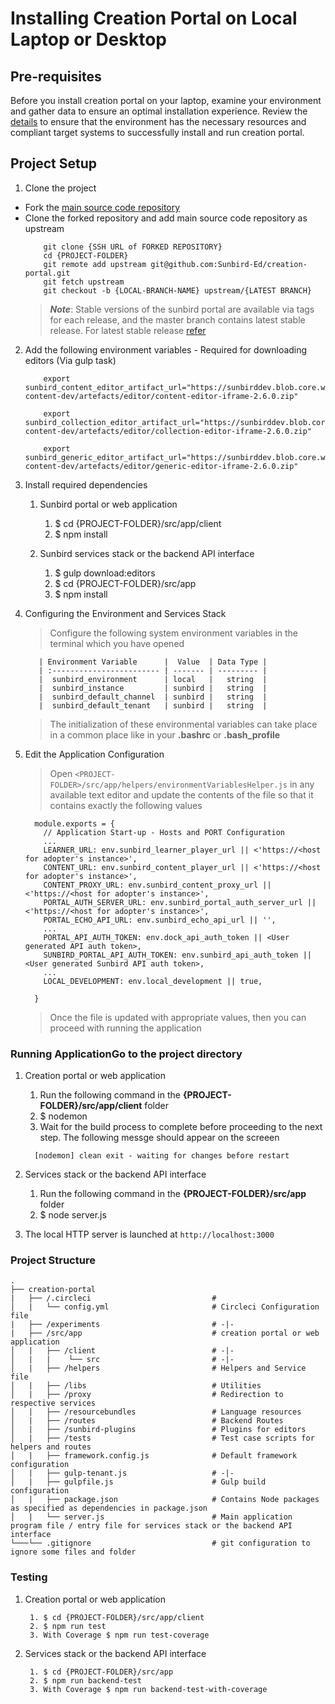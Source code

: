 # Installing Creation Portal on Local Laptop or Desktop

## Pre-requisites

Before you install creation portal on your laptop, examine your environment and gather data to ensure an optimal installation experience. Review the [details](https://app.gitbook.com/o/-Mi9QwJlsfb7xuxTBc0J/s/SjljYc0PyD64vGgDlMl4/use/system-requirements) to ensure that the environment has the necessary resources and compliant target systems to successfully install and run creation portal.

## Project Setup

1. Clone the project

  - Fork the [main source code repository](https://github.com/Sunbird-Ed/creation-portal)
  - Clone the forked repository and add main source code repository as upstream
    ```console
        git clone {SSH URL of FORKED REPOSITORY}
        cd {PROJECT-FOLDER}
        git remote add upstream git@github.com:Sunbird-Ed/creation-portal.git
        git fetch upstream
        git checkout -b {LOCAL-BRANCH-NAME} upstream/{LATEST BRANCH}
    ```
    > ***Note***: Stable versions of the sunbird portal are available via tags for each release, and the master branch contains latest stable release. For latest stable release [refer](https://github.com/Sunbird-Ed/creation-portal/branches)


2. Add the following environment variables - Required for downloading editors (Via gulp task)
    ```console
        export sunbird_content_editor_artifact_url="https://sunbirddev.blob.core.windows.net/sunbird-content-dev/artefacts/editor/content-editor-iframe-2.6.0.zip"

        export sunbird_collection_editor_artifact_url="https://sunbirddev.blob.core.windows.net/sunbird-content-dev/artefacts/editor/collection-editor-iframe-2.6.0.zip"

        export sunbird_generic_editor_artifact_url="https://sunbirddev.blob.core.windows.net/sunbird-content-dev/artefacts/editor/generic-editor-iframe-2.6.0.zip"
    ```

3. Install required dependencies

    1. Sunbird portal or web application

        1. $ cd {PROJECT-FOLDER}/src/app/client
        2. $ npm install

    2. Sunbird services stack or the backend API interface

        1. $ gulp download:editors
        2. $ cd {PROJECT-FOLDER}/src/app
        3. $ npm install

4. Configuring the Environment and Services Stack

    > Configure the following system environment variables in the terminal which you have opened

          | Environment Variable      |  Value  | Data Type |
          | :------------------------ | ------- | --------- |
          |  sunbird_environment      | local   |   string  |
          |  sunbird_instance         | sunbird |   string  |
          |  sunbird_default_channel  | sunbird |   string  |
          |  sunbird_default_tenant   | sunbird |   string  |

    > The initialization of these environmental variables can take place in a common place like in your **.bashrc** or **.bash_profile**

5. Edit the Application Configuration

    > Open `<PROJECT-FOLDER>/src/app/helpers/environmentVariablesHelper.js` in any available text editor and update the contents of the file so that it contains exactly the following values

    ```console
      module.exports = {
        // Application Start-up - Hosts and PORT Configuration
        ...
        LEARNER_URL: env.sunbird_learner_player_url || <'https://<host for adopter's instance>',
        CONTENT_URL: env.sunbird_content_player_url || <'https://<host for adopter's instance>',
        CONTENT_PROXY_URL: env.sunbird_content_proxy_url || <'https://<host for adopter's instance>',
        PORTAL_AUTH_SERVER_URL: env.sunbird_portal_auth_server_url || <'https://<host for adopter's instance>',
        PORTAL_ECHO_API_URL: env.sunbird_echo_api_url || '',
        ...
        PORTAL_API_AUTH_TOKEN: env.dock_api_auth_token || <User generated API auth token>,
        SUNBIRD_PORTAL_API_AUTH_TOKEN: env.sunbird_api_auth_token || <User generated Sunbird API auth token>,
        ...
        LOCAL_DEVELOPMENT: env.local_development || true,

      }
      ```
    > Once the file is updated with appropriate values, then you can proceed with running the application


### Running ApplicationGo to the project directory

1. Creation portal or web application

    1. Run the following command in the **{PROJECT-FOLDER}/src/app/client** folder
    2. $ nodemon
    3. Wait for the build process to complete before proceeding to the next step. The following messge should appear on the screeen
      ```console
        [nodemon] clean exit - waiting for changes before restart
      ```

2. Services stack or the backend API interface

    1. Run the following command in the **{PROJECT-FOLDER}/src/app** folder
    2. $ node server.js

3. The local HTTP server is launched at `http://localhost:3000`

### Project Structure
    .
    ├── creation-portal
    |   ├── /.circleci                           #
    │   |   └── config.yml                       # Circleci Configuration file
    |   ├── /experiments                         # -|-
    |   ├── /src/app                             # creation portal or web application
    │   |   ├── /client                          # -|-
    │   |   |    └── src                         # -|-
    │   |   ├── /helpers                         # Helpers and Service file
    │   |   ├── /libs                            # Utilities
    │   |   ├── /proxy                           # Redirection to respective services
    │   |   ├── /resourcebundles                 # Language resources
    │   |   ├── /routes                          # Backend Routes
    │   |   ├── /sunbird-plugins                 # Plugins for editors
    │   |   ├── /tests                           # Test case scripts for helpers and routes
    │   |   ├── framework.config.js              # Default framework configuration
    │   |   ├── gulp-tenant.js                   # -|-
    │   |   ├── gulpfile.js                      # Gulp build configuration
    │   |   ├── package.json                     # Contains Node packages as specified as dependencies in package.json
    │   |   └── server.js                        # Main application program file / entry file for services stack or the backend API interface
    └───└── .gitignore                           # git configuration to ignore some files and folder

### Testing

1. Creation portal or web application

        1. $ cd {PROJECT-FOLDER}/src/app/client
        2. $ npm run test
        3. With Coverage $ npm run test-coverage

2. Services stack or the backend API interface

        1. $ cd {PROJECT-FOLDER}/src/app
        2. $ npm run backend-test
        3. With Coverage $ npm run backend-test-with-coverage
